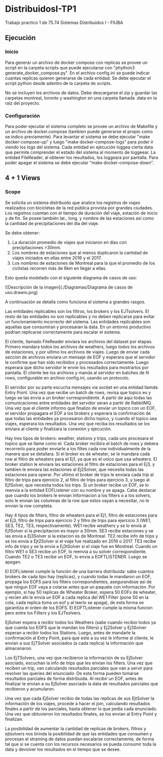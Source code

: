 # DistribuidosI-TP1
Trabajo practico 1 de 75.74 Sistemas Distribuidos I - FIUBA

## Ejecución

### Inicio

Para generar un archivo de docker compose con replicas se provee un script en la carpeta scripts que puede ejecutarse con "phython3 generate_docker_compose.py". En el archivo config.ini se puede indicar cuantas replicas quieren generarse de cada entidad. Se debe ejecutar el script python desde adentro de la carpeta de scripts.

No se incluyen los archivos de datos. Debe descargarse el zip y guardar las carpetas montreal, toronto y washington en una carpeta llamada .data en la raiz del proyecto.

### Configuración

Para poder ejecutar el sistema completo se provee un archivo de Makefile y un archivo de docker.compose (tambien puede generarse el propio como se indico previamente). Para levantar el sistema se debe ejecutar "make docker-compose-up" y luego "make docker-compose-logs" para poder ir viendo los logs del sistema. Cada entidad en ejecución loggea cierta data que permite comprender el estado del sistema al momento de loggeear. La entidad FileReader, al obtener los resultados, los loggeara por pantalla. Para poder apagar el sistema se debe ejecutar "make docker-compose-down".

## 4 + 1 Views

### Scope

Se solicita un sistema distribuido que analice los registros de viajes realizados con bicicletas de la red pública provista por grandes ciudades. Los registros cuentan con el tiempo de duración del viaje, estación de inicio y de fin. Se posee también lat., long. y nombre de las estaciones así como la cantidad de precipitaciones del día del viaje. 

Se debe obtener: 
1) La duración promedio de viajes que iniciaron en días con precipitaciones >30mm.
2) Los nombres de estaciones que al menos duplicaron la cantidad de viajes iniciados en ellas entre 2016 y el 2017. 
3) Los nombres de estaciones de Montreal para la que el promedio de los ciclistas recorren más de 6km en llegar a ellas.

Esto queda modelado con el siguiente diagrama de casos de uso:

![Descripción de la imagen](./Diagramas/Diagrama de casos de uso.drawio.png)


A continuación se detalla como funciona el sistema a grandes rasgos.

Las entidades replicables son los filtros, los brokers y los EJTsolvers. El resto de las entidades no son replicables y no deben replicarse para evitar un funcionamiento incorrecto del sistema. Las entidades replicables son aquellas que consumiran y procesaran la data. En un entorno productivo podrian replicarse correctamente para escalar el sistema.

El cliente, llamado FileReader enviara los archivos del dataset por etapas. Primero mandara todos los archivos de weathers, luego todos los archivos de estaciones, y por ultimo los archivos de viajes. Luego de enviar cada seccion de archivos enviara un mensaje de EOF y esperara que el servidor le confirme que han sido recibidos y procesados correctamente. Luego esperara que dicho servidor le envie los resultados para mostrarlos por pantalla. El cliente lee los archivos y manda al servidor en batches de N rows, configurable en archivo config.ini, usando un protocolo.

El servidor por su parte escucha mensajes via socket en una entidad llamda Entry Point. Una vez que recibe un batch de rows, revisa que topico es y luego se las envia a un broker correspondiente. A partir de aqui todas las comunicaciones entre entidades del servidor seran a partir de RabbitMQ. Una vez que el cliente informo que finalizo de enviar un topico con un EOF, el servidor propagara el EOF a los brokers y esperara la confirmación de que todas las entidades ya procesaron dicho topico, y cuando el topico sea viajes, esperara los resultados. Una vez que reciba los resultados se los enviara al cliente y finalizara la conexión y ejecución.

Hay tres tipos de brokers: weather, stations y trips, cada uno procesara el topico que se llame como el. Cada broker recibira el batch de rows y debera recorrerlo para poder enviarle a los filtes cada row individualmente de la manera que se detallara. Si el broker es de wheater, se le mandara cada row al filtro de wheaters para el Ej1, ya que es el unico que usa wheaters. El broker station le enviara las estaciones al filtro de estaciones para el Ej3, y tambien le enviara las estaciones al Ej2Solver, que necesita todas las estaciones para operar. Por ultimo el broker de trips le enviara cada trip al filtro de trips para ejercicio 2, al filtro de trips para ejercicio 3, y luego al Ej1Solver, que necesita todos los trips. Si un broker recibe un EOF, se lo reenvia a la entidad EOFListener con su nombre y se apaga. Cabe destacar que cuando los brokers le envian informacion a los filters o a los solvers, solo le envian las columnas de la row que estos vayan a necesitar, no le envian la row completa.

Hay 4 tipos de filters, filtro de wheaters para el Ej1, filtro de estaciones para el Ej3, filtro de trips para ejercicio 2 y filtro de trips para ejercicio 3 (WE1, SE3, TE2, TE3, respectivamente). WE1 recibe weathers y se lo envia al Ej1Solver si la precipitacion es mayor a 30mm. SE3 recibe estaciones y se las envia a Ej3Solver si la estacion es de Montreal. TE2 recibe info de trips y se los envia a Ejt2Solver si el viaje fue realizado en 2016 o 2017. TE3 recibe info de trips y se la envia a Ej3tSolver si el viaje fue en Montreal. Cuando un filtro WE1 o SE3 recibe un EOF, lo reenvia a su solver correspondiente. Cuando TE2 o TE3 recibe un EOF, lo envia a EOFTLISTENER. Luego se apagan.

El EOFListener cumple la función de una barrera distribuida: sabe cuantos brokers de cada tipo hay (replicas), y cuando todas le mandaron un EOF, propaga los EOFS para los filters correspondientes, asegurandose asi de que ningun EOF vaya a colarse antes que un paquete con información. Por ejemplo, si hay 50 replicas de Wheater Broker, espera 50 EOFs de wheater, y recien ahi le envia un EOF a cada replica del WE1 Filter (pone 50 en la cola, cada replica toma un eof y al leerlo se apaga), de esta forma se garantiza el orden de los EOFS.
El EOFTListener cumple la misma funcion pero entre los Filters y los EJTsolvers.

EjSolver espera a recibir todos los Weathers (sabe cuando recibio todos ya que cuenta los EOFS que le mandan los filters) y Ej2Solver y Ej3Solver esperan a recibir todos los Stations. Luego, antes de mandarle la confirmación al Entry Point, para que este a su vez le informe al cliente, le envian a sus EjTSolver asociados (a cada replica) la información que almacenaron. 

Los EjTSolvers, una vez que recibieron la información de su EjSolver asociado, escuchan la info de trips que les envian los filters. Una vez que reciben un trip, van calculando resultados parciales que van a servir para resolver las queries del enunciado. De esta forma pueden tomarse resultados parciales de forma distribuida. Al recibir un EOF, antes de finalizar le envian a su EjSolver asociado la data de resultados parciales que recibieron y acumularon.

Una vez que cada EjSolver recibio de todas las replicas de sus EjtSolver la información de los viajes, procede a hacer el join, calculando resultados finales a partir de los parciales, hasta obtener lo que pedia cada enunciado. Una vez que obtuvieron los resultados finales, se los envian al Entry Point y finalizan.

La posibilidad de aumentar la cantidad de replicas de brokers, filtros y ejtsolvers nos brinda la posibilidad de que las entidades que consumen y procesan el straming de datos puedan escalarse correctamente, de forma tal que si se cuenta con los recursos necesarios se pueda consumir toda la data y devolver los resultados en el tiempo que se desee.
